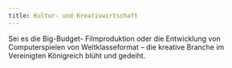 ```yaml
---
title: Kultur- und Kreativwirtschaft
---
```

Sei es die Big-Budget- Filmproduktion oder die Entwicklung von Computerspielen von Weltklasseformat – die kreative Branche im Vereinigten Königreich blüht und gedeiht.
